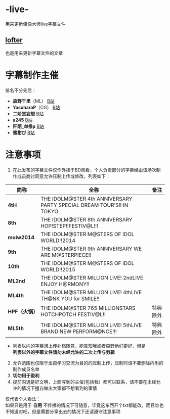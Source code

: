 # -live-
用来更新偶像大师live字幕文件
## [lofter](https://staffsang.lofter.com/post/1f27d791_11a76b36)
也是用来更新字幕文件的文章 

# 字幕制作主催 
排名不分先后：
- **森野千里**（ML） [B站](https://space.bilibili.com/2724452/)  
- **YasuharaP**（CG） [B站](https://space.bilibili.com/205085081/)  
- **二阶堂妄想** [B站](https://space.bilibili.com/258357/)  
- **a245** [B站](https://space.bilibili.com/4311183/)  
- **阡陌_单推p** [B站](https://space.bilibili.com/19555904/)  
- **蜜柑ぴ** [B站](https://space.bilibili.com/14971167/)  

# 注意事项
1. 在此发布的字幕文件仅作外挂于BD观看，个人负责部分的字幕经由该场次制作成员商讨同意允许压制上传或修改，列表如下：  

|      简称      |                                全称                                   |    备注    |
|---------------|-----------------------------------------------------------------------|-----------|
|**4tH**        | THE IDOLM@STER 4th ANNIVERSARY PARTY SPECIAL DREAM TOUR’S!! IN TOKYO  |
|**8th**        | THE IDOLM@STER 8th ANNIVERSARY HOP!STEP!!FESTIV@L!!!                  |
|**moiw2014**    | THE IDOLM@STER M@STERS OF IDOL WORLD!!2014                            |
|**9th**        | THE IDOLM@STER 9th ANNIVERSARY WE ARE M@STERPIECE!!                   |
|**10th**       | THE IDOLM@STER M@STERS OF IDOL WORLD!!2015                            |
|**ML2nd**      | THE IDOLM@STER MILLION LIVE! 2ndLIVE ENJOY H@RMONY!!                  |
|**ML4th**      | THE IDOLM@STER MILLION LIVE! 4thLIVE TH@NK YOU for SMILE!!            |
|**HPF（火锅）** | THE IDOLM@STER 765 MILLIONSTARS HOTCHPOTCH FESTIV@L!!                 |  特典除外  |
|**ML5th**      | THE IDOLM@STER MILLION LIVE! 5thLIVE BRAND NEW PERFORM@NCE!!!         |  特典除外  |

- 列表以内的字幕想上传补档随意，能告知我或者森野他们更好，但是  
**列表以外的字幕文件请勿未经允许的二次上传与剪辑**

2. 允许范围也仅限于出自学习交流为目的的压制上传，压制时请不要删除内附的制作成员名单
3. **切勿用于盈利**
4. 提前沟通是好文明，上面写到的主催(包括我）都可以联系，请不要在未经允许的情况下擅自做出大家都不想看到的事情  

仅代表个人看法：  
如果只是用于 **自用** 不传播的情况下可随意，毕竟这东西开个txt都能改，而且谁也不知道对吧，但是需要分享出去的情况下还请遵守注意事项

